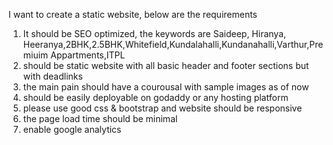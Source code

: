 I want to create a static website, below are the requirements
1. It should be SEO optimized, the keywords are Saideep, Hiranya, Heeranya,2BHK,2.5BHK,Whitefield,Kundalahalli,Kundanahalli,Varthur,Premiuim Appartments,ITPL
2. should be static website with all basic header and footer sections but with deadlinks
3. the main pain should have a courousal with sample images as of now
4. should be easily deployable on godaddy or any hosting platform
5. please use good css  & bootstrap and website should be responsive
6. the page load time should be minimal
7. enable google analytics